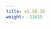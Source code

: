 ```yaml
---
title: v1.16.15
weight: -11615
---
```


<!--add blocks of content here to add more sections to the community page -->